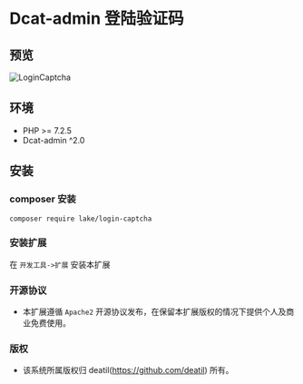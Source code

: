 # Dcat-admin 登陆验证码


## 预览

![LoginCaptcha](https://user-images.githubusercontent.com/24578855/109408841-53b93980-79c8-11eb-8293-f41b629838a5.jpg)


## 环境
 - PHP >= 7.2.5
 - Dcat-admin ^2.0


## 安装

### composer 安装

```
composer require lake/login-captcha
```

### 安装扩展

在 `开发工具->扩展` 安装本扩展


### 开源协议

*  本扩展遵循 `Apache2` 开源协议发布，在保留本扩展版权的情况下提供个人及商业免费使用。 


### 版权

*  该系统所属版权归 deatil(https://github.com/deatil) 所有。
